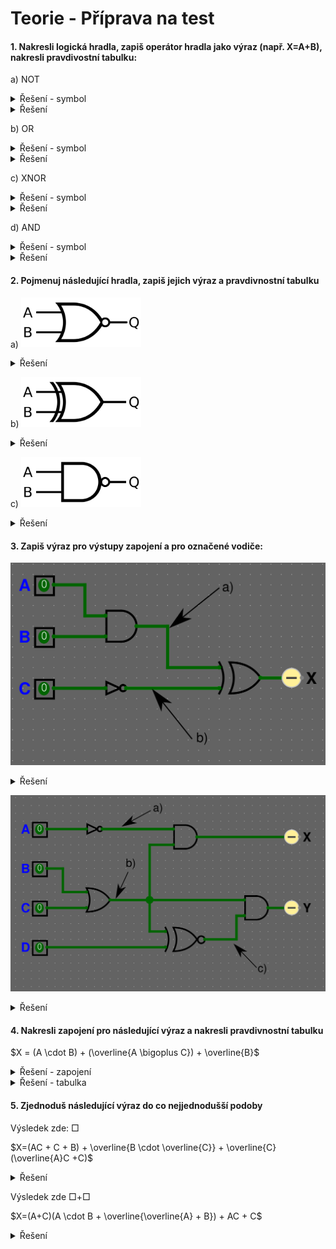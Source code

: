 # Teorie - Příprava na test

#### 1. **Nakresli logická hradla**, zapiš **operátor hradla jako výraz** (např. X=A+B), nakresli **pravdivostní tabulku**:

a) NOT
<details>
  <summary>Řešení - symbol</summary>
  <img src="/obrazky/1920px-NOT_ANSI_Labelled.svg.png" width=192px>
</details>
<details>
  <summary>Řešení</summary>

$X = \overline{A}$

|A|X|
|:-:|:-:|
|0|1|
|1|0|

</details>

b) OR
<details>
  <summary>Řešení - symbol</summary>
  
<img src="/obrazky/OR_ANSI_Labelled.svg.png" width="192px"/>
</details>
<details>
  <summary>Řešení</summary>

$X = A + B$

|A|B|X|
|:-:|:-:|:-:|
|0|0|0|
|0|1|1|
|1|0|1|
|1|1|1|

</details>

c) XNOR
<details>
  <summary>Řešení - symbol</summary>
<img src="/obrazky/1920px-XNOR_ANSI_Labelled.svg.png" width="192px"/>
</details>
<details>
  <summary>Řešení</summary>

$X = \overline{(A \bigoplus B)}$

|A|B|X|
|:-:|:-:|:-:|
|0|0|1|
|0|1|0|
|1|0|0|
|1|1|1|

</details>

d) AND
<details>
  <summary>Řešení - symbol</summary>
<img src="/obrazky/AND_ANSI_Labelled.svg.png" width="192px"/>
</details>
<details>
  <summary>Řešení</summary>
  
$X = A \cdot B$

|A|B|X|
|:-:|:-:|:-:|
|0|0|0|
|0|1|0|
|1|0|0|
|1|1|1|

</details>

#### 2. Pojmenuj následující hradla, zapiš jejich **výraz** a **pravdivnostní tabulku**

a) <img src="/obrazky/1920px-NOR_ANSI_Labelled.svg.png" width="192px"/>

<details>
  <summary>Řešení</summary>

NOR

$X = \overline{(A + B)}$

|A|B|X|
|:-:|:-:|:-:|
|0|0|1|
|0|1|0|
|1|0|0|
|1|1|0|

</details>

b) <img src="/obrazky/1920px-XOR_ANSI_Labelled.svg.png" width="192px"/>

<details>
  <summary>Řešení</summary>

XOR

$X = A \bigoplus B$

|A|B|X|
|:-:|:-:|:-:|
|0|0|0|
|0|1|1|
|1|0|1|
|1|1|0|

</details>

c) <img src="/obrazky/1920px-NAND_ANSI_Labelled.svg.png" width="192px"/>

<details>
  <summary>Řešení</summary>

NAND

$X = \overline{(A \cdot B)}$

|A|B|Q|
|:-:|:-:|:-:|
|0|0|1|
|0|1|1|
|1|0|1|
|1|1|0|

</details>

#### 3. Zapiš výraz pro výstupy zapojení a pro označené vodiče:

![](/obrazky/teorie-cviko-1.png)

<details>
  <summary>Řešení</summary>

a) $A+B$

b) $\overline{C}$

$X = (A+B) \bigoplus \overline{C}$

</details>

![](/obrazky/teorie-cviko-2.png)

<details>
  <summary>Řešení</summary>

a) $\overline{A}$

b) $B+C$

c) $\overline{(B+C) \bigoplus D}$

$X = \overline{A} \cdot (B+C)$

$Y = (B+C) \cdot \overline{(B+C) \bigoplus D}$

</details>


#### 4. Nakresli zapojení pro následující výraz a nakresli pravdivnostní tabulku

$X = (A \cdot B) + (\overline{A \bigoplus C}) + \overline{B}$

<details>
  <summary>Řešení - zapojení</summary>
<img src="/obrazky/teorie-cviko-3.png">

</details>
<details>
  <summary>Řešení - tabulka</summary>

|$A$|$B$|$C$|$A \cdot B$|$\overline{A \bigoplus C} $| $\overline{B}$ | $X$ |
|:-:|:-:|:-:|:-:|:-:|:-:|:-:|
| 0 | 0 | 0 | 0 | 1 | 1 | 1 |
| 0 | 0 | 1 | 0 | 0 | 1 | 1 |
| 0 | 1 | 0 | 0 | 1 | 0 | 1 |
| 0 | 1 | 1 | 0 | 0 | 0 | 0 |
| 1 | 0 | 0 | 0 | 0 | 1 | 1 |
| 1 | 0 | 1 | 0 | 1 | 1 | 1 |
| 1 | 1 | 0 | 1 | 0 | 0 | 1 |
| 1 | 1 | 1 | 1 | 1 | 0 | 1 |

</details>

#### 5. Zjednoduš následující výraz do co nejjednodušší podoby

Výsledek zde: $\Box$

$X=(AC + C + B) + \overline{B \cdot \overline{C}} + \overline{C}(\overline{A}C +C)$

<details>
  <summary>Řešení</summary>

$X = (C(A+1)+B)+\overline{B}+C+\overline{C}(C(\overline{A}+1))$

$X = (AC+B)+\overline{B} + C + \overline{C} \cdot (\overline{A}C)$

$X = AC + B + \overline{B} + C + 0$

$X = AC + 1 + C$

$X = 1$

</details>

Výsledek zde $\Box + \Box$

$X=(A+C)(A \cdot B + \overline{\overline{A} + B}) + AC + C$

<details>
  <summary>Řešení</summary>

$X = (A+C)(A \cdot B + A \cdot \overline{B}) + C$

$X = (A+C)(A \cdot (B+\overline{B})) + C$

$X = ((A+C) \cdot A) + C$

$X = A \cdot A + A \cdot C + C$

$X = A +C$

</details>